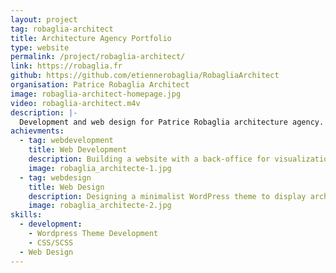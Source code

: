 ```yaml
---
layout: project
tag: robaglia-architect
title: Architecture Agency Portfolio
type: website
permalink: /project/robaglia-architect/
link: https://robaglia.fr
github: https://github.com/etiennerobaglia/RobagliaArchitect
organisation: Patrice Robaglia Architect
image: robaglia-architect-homepage.jpg
video: robaglia-architect.m4v
description: |-
  Development and web design for Patrice Robaglia architecture agency. 
achievments:
  - tag: webdevelopment
    title: Web Development
    description: Building a website with a back-office for visualization of architecture projects.
    image: robaglia_architecte-1.jpg
  - tag: webdesign
    title: Web Design 
    description: Designing a minimalist WordPress theme to display architecture projects.
    image: robaglia_architecte-2.jpg
skills:
  - development:
    - Wordpress Theme Development
    - CSS/SCSS
  - Web Design
---
```

